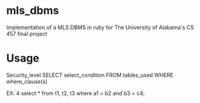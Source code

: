 # mls_dbms
Implementation of a MLS DBMS in ruby for The University of Alabama's CS 457 final project

# Usage
Security_level SELECT select_condition FROM tables_used WHERE where_clause(s)

EX: 4 select * from t1, t2, t3 where a1 = b2 and b3 = c4;
